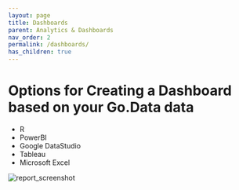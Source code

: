 ```yaml
---
layout: page
title: Dashboards
parent: Analytics & Dashboards
nav_order: 2
permalink: /dashboards/
has_children: true
---
```


# Options for Creating a Dashboard based on your Go.Data data
- R
- PowerBI
- Google DataStudio
- Tableau
- Microsoft Excel

![report_screenshot](../assets/report_screenshot.png)
